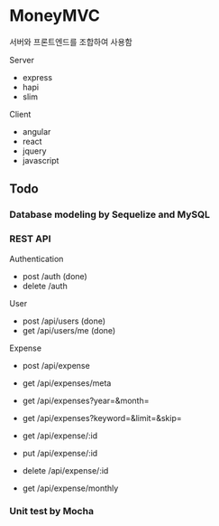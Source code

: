 MoneyMVC
========

서버와 프론트엔드를 조합하여 사용함 


Server

- express
- hapi 
- slim


Client

- angular
- react
- jquery
- javascript


## Todo

### Database modeling by Sequelize and MySQL

### REST API

Authentication

- post /auth (done)
- delete /auth

User 

- post /api/users (done)
- get /api/users/me (done)

Expense 

- post /api/expense
- get /api/expenses/meta
- get /api/expenses?year=&month=
- get /api/expenses?keyword=&limit=&skip=
- get /api/expense/:id
- put /api/expense/:id 
- delete /api/expense/:id

- get /api/expense/monthly

### Unit test by Mocha
 
